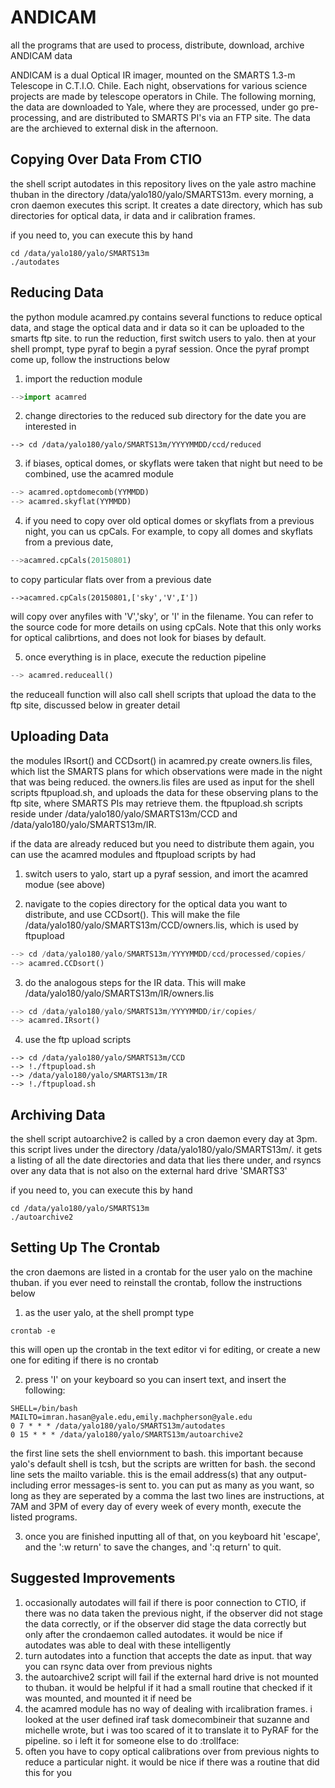 # ANDICAM
all the programs that are used to process, distribute, download, archive ANDICAM data

ANDICAM is a dual Optical IR imager, mounted on the SMARTS 1.3-m Telescope in C.T.I.O. Chile.
Each night, observations for various science projects are made by telescope operators in Chile.
The following morning, the data are downloaded to Yale, where they are processed, under go pre-processing, and are distributed to SMARTS PI's via an FTP site. The data are the archieved to external disk in the afternoon.


Copying Over Data From CTIO
-----------------------
the shell script autodates in this repository lives on the yale astro machine thuban in the directory /data/yalo180/yalo/SMARTS13m. every morning, a cron daemon executes this script. It creates a date directory, which has sub directories for optical data, ir data and ir calibration frames.

if you need to, you can execute this by hand
```shell
cd /data/yalo180/yalo/SMARTS13m
./autodates
```

Reducing Data
------------------------
the python  module acamred.py contains several functions to reduce optical data, and stage the optical data and ir data so it can be uploaded to the smarts ftp site. to run the reduction, first switch users to yalo. then at your shell prompt, type pyraf to begin a pyraf session. Once the pyraf prompt come up, follow the instructions below

1) import the reduction module
```python
-->import acamred
```

2) change directories to the reduced sub directory for the date you are interested in
```
--> cd /data/yalo180/yalo/SMARTS13m/YYYYMMDD/ccd/reduced
```

3) if biases, optical domes, or skyflats were taken that night but need to be combined, use the acamred module
```python
--> acamred.optdomecomb(YYMMDD)
--> acamred.skyflat(YYMMDD)
```

4) if you need to copy over old optical domes or skyflats from a previous night, you can us cpCals. For example, to copy all domes and skyflats from a previous date,
```python
-->acamred.cpCals(20150801)
```
to copy particular flats over from a previous date
```
-->acamred.cpCals(20150801,['sky','V',I'])
```
will copy over anyfiles with 'V','sky', or 'I' in the filename. You can refer to the source code for more details on using cpCals. Note that this only works for optical calibrtions, and does not look for biases by default.

5) once everything is in place, execute the reduction pipeline
```python
--> acamred.reduceall()
```

the reduceall function will also call shell scripts that upload the data to the ftp site, discussed below in greater detail

Uploading Data
-----------------------
the modules IRsort() and CCDsort() in acamred.py create owners.lis files, which list the SMARTS plans for which observations were made in the night that was being reduced. the owners.lis files are used as input for the shell scripts ftpupload.sh, and uploads the data for these observing plans to the ftp site, where SMARTS PIs may retrieve them. the ftpupload.sh scripts reside under /data/yalo180/yalo/SMARTS13m/CCD and /data/yalo180/yalo/SMARTS13m/IR.

if the data are already reduced but you need to distribute them again, you can use the acamred modules and ftpupload scripts by had

1) switch users to yalo, start up a pyraf session, and imort the acamred modue (see above)

2) navigate to the copies directory for the optical data you want to distribute, and use CCDsort(). This will make the file /data/yalo180/yalo/SMARTS13m/CCD/owners.lis, which is used by ftpupload
```python
--> cd /data/yalo180/yalo/SMARTS13m/YYYYMMDD/ccd/processed/copies/
--> acamred.CCDsort()
```

3) do the analogous steps for the IR data. This will make /data/yalo180/yalo/SMARTS13m/IR/owners.lis
```python
--> cd /data/yalo180/yalo/SMARTS13m/YYYYMMDD/ir/copies/
--> acamred.IRsort()
```

4) use the ftp upload scripts
```
--> cd /data/yalo180/yalo/SMARTS13m/CCD
--> !./ftpupload.sh
--> /data/yalo180/yalo/SMARTS13m/IR
--> !./ftpupload.sh
```

Archiving Data
----------------------
the shell script autoarchive2 is called by a cron daemon every day at 3pm. this script lives under the directory /data/yalo180/yalo/SMARTS13m/. it gets a listing of all the date directories and data that lies there under, and rsyncs over any data that is not also on the external hard drive 'SMARTS3'

if you need to, you can execute this by hand
```shell
cd /data/yalo180/yalo/SMARTS13m
./autoarchive2
```

Setting Up The Crontab
-----------------------
the cron daemons are listed in a crontab for the user yalo on the machine thuban. if you ever need to reinstall the crontab, follow the instructions below

1) as the user yalo, at the shell prompt type
```shell
crontab -e
```
this will open up the crontab in the text editor vi for editing, or create a new one for editing if there is no crontab

2) press 'I' on your keyboard so you can insert text, and insert the following:
```shell
SHELL=/bin/bash
MAILTO=imran.hasan@yale.edu,emily.machpherson@yale.edu
0 7 * * * /data/yalo180/yalo/SMARTS13m/autodates
0 15 * * * /data/yalo180/yalo/SMARTS13m/autoarchive2
```
the first line sets the shell enviornment to bash. this important because yalo's default shell is tcsh, but the scripts are written for bash.
the second line sets the mailto variable. this is the email address(s) that any output-including error messages-is sent to. you can put as many as you want, so long as they are seperated by a comma
the last two lines are instructions, at 7AM and 3PM of every day of every week of every month, execute the listed programs.

3) once you are finished inputting all of that, on you keyboard hit 'escape', and the ':w return' to save the changes, and ':q return' to quit.


Suggested Improvements
----------------------
1. occasionally autodates will fail if there is poor connection to CTIO, if there was no data taken the previous night, if the observer did not stage the data correctly, or if the observer did stage the data correctly but only after the crondaemon called autodates. it would be nice if autodates was able to deal with these intelligently
2. turn autodates into a function that accepts the date as input. that way you can rsync data over from previous nights
3. the autoarchive2 script will fail if the external hard drive is not mounted to thuban. it would be helpful if it had a small routine that checked if it was mounted, and mounted it if need be
4. the acamred module has no way of dealing with ircalibration frames. i looked at the user defined iraf task domecombineir that suzanne and michelle wrote, but i was too scared of it to translate it to PyRAF for the pipeline. so i left it for someone else to do :trollface:
5. often you have to copy optical calibrations over from previous nights to reduce a particular night. it would be nice if there was a routine that did this for you
